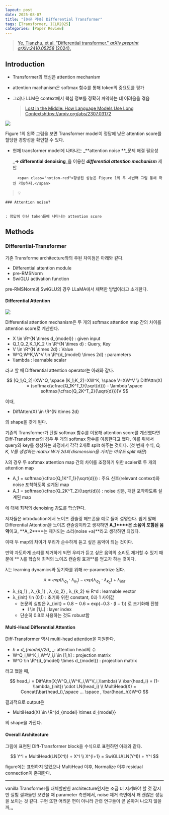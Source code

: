 ```yaml
---
layout: post
date: 2025-08-07
title: "[논문 리뷰] Differential Transformer"
tags: [Transformer, ICLR2025]
categories: [Paper Review]
---
```


> [Ye, Tianzhu, et al. "Differential transformer." ](https://arxiv.org/abs/2410.05258)[_arXiv preprint arXiv:2410.05258_](https://arxiv.org/abs/2410.05258)[ (2024).](https://arxiv.org/abs/2410.05258)



## Introduction

- Transformer의 핵심은 attention mechanism
- attention machanism은 softmax 함수를 통해 token의 중요도를 평가
- 그러나 LLM은 context에서 핵심 정보를 정확히 파악하는 데 어려움을 겪음

	> [Lost in the Middle: How Language Models Use Long Contextshttps://arxiv.org/abs/2307.03172](https://arxiv.org/abs/2307.03172)


![](https://prod-files-secure.s3.us-west-2.amazonaws.com/542b861c-36a8-4051-84e5-8804b6728dba/9083ea56-691a-4752-ae26-47f403431ac8/image.png?X-Amz-Algorithm=AWS4-HMAC-SHA256&X-Amz-Content-Sha256=UNSIGNED-PAYLOAD&X-Amz-Credential=ASIAZI2LB466ZC3A4TYE%2F20250824%2Fus-west-2%2Fs3%2Faws4_request&X-Amz-Date=20250824T004358Z&X-Amz-Expires=3600&X-Amz-Security-Token=IQoJb3JpZ2luX2VjEN%2F%2F%2F%2F%2F%2F%2F%2F%2F%2F%2FwEaCXVzLXdlc3QtMiJHMEUCIQCqZjbeIVULbNr5m8Gi0%2BzWyjBjRnF4mnakqbqSwcwH3AIgeAE1OslL6nJxczwpVr3l8OD3b5%2FqdQ4ZNkbtUu4Ms3Aq%2FwMIOBAAGgw2Mzc0MjMxODM4MDUiDI8voUhbbg9aCx9vhSrcA79hDxf5CKyGdMR6PSIbG7TQM5RoAXhzJDNWTNgwuz1jd7adyuciABTOG9C0xiZ6dJG3v9lZh7s2JxT5w9bmMq60IaG9ZLooEy5emPTQBYcVPjvb1fQwCwuWR0R%2FK3rKzSRHeYvXgnSD8VrtOCZbneToalzIs%2BKekwV4F4ad1TxTKe59ottHFMhjLi8cwFMHdB7%2BWfxBf%2FI61Enr%2BvNz9lteBntKwVYCT0gS2BElLbXuIXjcKDccud5d02SLFq86HQnze%2BwJ9vKIkJ7bpEOra0Ybbn7zNlNvtbnkeuepxmyT8nh%2Bq0Rw7zcAhrsLFIGcvqlYx7qwc4PldsQVZpYzUAxvxwqEvUsT1FmEDwgyMD65laNsk%2Fkp3XZfwlE5%2Fhw22m1GtdEa3M0i9pgS8s1qUpj8U%2FVExTaxpSiRAAFT3rnnb8Hab00jvyZC7%2B6wxiJ%2FSkGLxTdtigOtoP8BHa7Zcr56WA3x3TfTfgubtGdSrRDRpz6RIePaGb5g6ArBNM7oZ9Bqwcb0t9Uus8fvouySpCpRFfEv0GRAoPTQfs7yRckrUpDcY%2Fvf7DSl04o9shYF7hNuIdziw1fnWeKwnn0fbdmKTlReKtORvcrq4wC4F3ztxpHCd0iy2UBraupBMPyNqcUGOqUBlTjKOPZ9O852ThQJRBI%2Fpxc5fKt6Ik1fpxZN7voVwd%2BaPKIKLUzJPWQhKqIA6YwSJIXUECzav8TukvC6bM7h%2Ff8Mxsj%2Fa5QQPcWpERSkzyut0DsBO3UkaLrLywrcYxOX55kVgc3wVUm5dPry0DQ4bFjYBPhtHBpCyYTV5dg6%2FKurOWtKhkjoYM76muz%2BAdAdYp%2BjOLb%2FM5XqdoHFklmd84eJrJUy&X-Amz-Signature=22e680b636e7d27990396c57b629e7e9c294e3f13cdaa240a0b6dac2e612e8ad&X-Amz-SignedHeaders=host&x-amz-checksum-mode=ENABLED&x-id=GetObject)


Figure 1의 왼쪽 그림을 보면 Transformer model이 정답에 낮은 attention score를 할당한 경향성을 확인할 수 있다.

- 현재 transformer model에 나타나는 _**attention noise **_문제 해결 필요성

	_**→ differential denoising**_을 이용한 _**differential attention mechanism**_ 제안


		<span class="notion-red">향상된 성능은 Figure 1의 두 세번째 그림 통해 확인 가능하다.</span>


> 💡 


	### Attention noise?


	: 정답이 아닌 token들에 나타나는 attention score



## Methods



### Differential-Transformer


기존 Transforme architecture와의 주된 차이점은 아래와 같다.

- Differential attention module
- pre-RMSNorm
- SwiGLU activation function

pre-RMSNorm과 SwiGLU의 경우 LLaMA에서 채택한 방법이라고 소개한다.



#### Differential Attention


![](https://prod-files-secure.s3.us-west-2.amazonaws.com/542b861c-36a8-4051-84e5-8804b6728dba/116d70b2-1963-4810-9167-f4c7d8a06e8f/image.png?X-Amz-Algorithm=AWS4-HMAC-SHA256&X-Amz-Content-Sha256=UNSIGNED-PAYLOAD&X-Amz-Credential=ASIAZI2LB466ZC3A4TYE%2F20250824%2Fus-west-2%2Fs3%2Faws4_request&X-Amz-Date=20250824T004358Z&X-Amz-Expires=3600&X-Amz-Security-Token=IQoJb3JpZ2luX2VjEN%2F%2F%2F%2F%2F%2F%2F%2F%2F%2F%2FwEaCXVzLXdlc3QtMiJHMEUCIQCqZjbeIVULbNr5m8Gi0%2BzWyjBjRnF4mnakqbqSwcwH3AIgeAE1OslL6nJxczwpVr3l8OD3b5%2FqdQ4ZNkbtUu4Ms3Aq%2FwMIOBAAGgw2Mzc0MjMxODM4MDUiDI8voUhbbg9aCx9vhSrcA79hDxf5CKyGdMR6PSIbG7TQM5RoAXhzJDNWTNgwuz1jd7adyuciABTOG9C0xiZ6dJG3v9lZh7s2JxT5w9bmMq60IaG9ZLooEy5emPTQBYcVPjvb1fQwCwuWR0R%2FK3rKzSRHeYvXgnSD8VrtOCZbneToalzIs%2BKekwV4F4ad1TxTKe59ottHFMhjLi8cwFMHdB7%2BWfxBf%2FI61Enr%2BvNz9lteBntKwVYCT0gS2BElLbXuIXjcKDccud5d02SLFq86HQnze%2BwJ9vKIkJ7bpEOra0Ybbn7zNlNvtbnkeuepxmyT8nh%2Bq0Rw7zcAhrsLFIGcvqlYx7qwc4PldsQVZpYzUAxvxwqEvUsT1FmEDwgyMD65laNsk%2Fkp3XZfwlE5%2Fhw22m1GtdEa3M0i9pgS8s1qUpj8U%2FVExTaxpSiRAAFT3rnnb8Hab00jvyZC7%2B6wxiJ%2FSkGLxTdtigOtoP8BHa7Zcr56WA3x3TfTfgubtGdSrRDRpz6RIePaGb5g6ArBNM7oZ9Bqwcb0t9Uus8fvouySpCpRFfEv0GRAoPTQfs7yRckrUpDcY%2Fvf7DSl04o9shYF7hNuIdziw1fnWeKwnn0fbdmKTlReKtORvcrq4wC4F3ztxpHCd0iy2UBraupBMPyNqcUGOqUBlTjKOPZ9O852ThQJRBI%2Fpxc5fKt6Ik1fpxZN7voVwd%2BaPKIKLUzJPWQhKqIA6YwSJIXUECzav8TukvC6bM7h%2Ff8Mxsj%2Fa5QQPcWpERSkzyut0DsBO3UkaLrLywrcYxOX55kVgc3wVUm5dPry0DQ4bFjYBPhtHBpCyYTV5dg6%2FKurOWtKhkjoYM76muz%2BAdAdYp%2BjOLb%2FM5XqdoHFklmd84eJrJUy&X-Amz-Signature=7d9ec51644c5f810cd0128499e1352c309a84a96129da6c33058f084d4029804&X-Amz-SignedHeaders=host&x-amz-checksum-mode=ENABLED&x-id=GetObject)


Differential attention mechanism은 두 개의 softmax attention map 간의 차이를 attention score로 계산한다.

- X \in \R^{N \times d\_{model}} : given input
- Q\_1,Q\_2,K\_1,K\_2 \in \R^{N \times d} : Query, Key
- V \in \R^{N \times 2d} : Value
- W^Q,W^K,W^V \in \R^{d\_{model} \times 2d} : parameters
- \lambda : learnable scalar

라고 할 때 Differential attention operator는 아래와 같다.


$$
[Q_1;Q_2]=XW^Q, \space [K_1;K_2]=XW^K, \space V=XW^V \\
DiffAttn(X) = (softmax(\cfrac{Q_1K^T_1}{\sqrt{d}}) - \lambda \space softmax(\cfrac{Q_2K^T_2}{\sqrt{d}}))V
$$


이때,

- DiffAtten(X) \in \R^{N \times 2d}

의 shape을 갖게 된다.


기존의 Transformer가 단일 softmax 함수를 이용해 attention score를 계산했다면 Diff-Transformer의 경우 두 개의 softmax 함수를 이용한다고 했다. 이를 위해서 query와 key를 생성하는 과정에서 각각 2개로 split 해주는 것이다. <span class="notion-red">(첫 번째 수식, </span><span class="notion-red">_Q, K, V를 생성하는 matrix W가 2d의 dismension을 가지는 이유도 split 때문_</span><span class="notion-red">)</span>


 λ의 경우 두 softmax attention map 간의 차이를 조정하기 위한 scaler로 두 개의 attention map

- A\_1 = softmax(\cfrac{Q\_1K^T\_1}{\sqrt{d}}) : 주요 신호(relevant context)와 noise 포착하도록 설계된 map
- A\_1 = softmax(\cfrac{Q\_2K^T\_2}{\sqrt{d}}) : noise 성분, 패턴 포착하도록 설계된 map 

에 대해 최적의 denoising 강도를 학습한다.


저자들은 introduction에서 노이즈 캔슬링 헤드폰을 예로 들어 설명한다. 쉽게 말해 Differential Attention을 노이즈 캔슬링이라고 생각하면 **A\_1****은 소음이 포함된 음악**이고, **A\_2****는 제거되는 소리(noise +a)**라고 생각하면 되겠다. 


이때 두 map의 차이가 우리가 순수하게 듣고 싶은 음악이 되는 것이다. 


만약 과도하게 소리를 제거하게 되면 우리가 듣고 싶은 음악의 소리도 제거할 수 있기 때문에 ** λ를 학습해 최적의 노이즈 캔슬링 효과**를 얻고자 하는 것이다.


λ는 learning dynamics와 동기화를 위해 re-parametrize 된다.


$$
\lambda = exp(\lambda_{q_1} \cdot \lambda_{k_1}) - exp(\lambda_{q_2} \cdot \lambda_{k_2}) + \lambda_{init}
$$

- λ\_{q\_1} , λ\_{k\_1} , λ\_{q\_2} , λ\_{k\_2} ∈ R^d : learnable vector
- λ\_{init} \in (0,1) : 초기화 위한 constant, 0과 1 사이값
	- 논문의 실험은 λ\_{init} = 0.8 − 0.6 × exp(−0.3 · (l − 1)) 로 초기화해 진행
		- l \in [1,L] : layer index
	- 단순히 0.8로 사용하는 것도 robust함


#### **Multi-Head Differential Attention**


Diff-Transformer 역시 multi-head attention을 지원한다.

- _h = d\_{model}/2d__ _: attention head의 수
- W^Q\_i,W^K\_i,W^V\_i,i \in [1,h] : projection matrix
- W^O \in \R^{d\_{model} \times d\_{model}} : projection matrix

라고 했을 때,


$$
head_i = DiffAttn(X;W^Q_i,W^K_i,W^V_i,\lambda) \\
\bar{head_i} = (1-\lambda_{init}) \cdot LN(head_i) \\
MultiHead(X) = Concat(\bar{head_i},\space ... \space , \bar{head_h})W^O
$$


결과적으로 output은

- MultiHead(X) \in \R^{d\_{model} \times d\_{model}}

의 shape을 가진다.



#### Overall Architecture


그림에 표현된 Diff-Transformer block을 수식으로 표현하면 아래와 같다.


$$
Y^l = MultiHead(LN(X^l)) + X^l \\
X^{l+1} = SwiGLU(LN(Y^l)) + Y^l
$$


figure에는 표현하지 않았으나 MultiHead 이후, Normalize 이후 residual connection이 존재한다.


---


vanilla Transformer를 대체할만한 architecture인지는 조금 더 지켜봐야 할 것 같지만 실험 결과들만 보았을 때 parameter 측면에서, noise 제거 측면에서 꽤 괜찮은 성능을 보이는 것 같다. 구현 또한 어려운 편이 아니라 관련 연구들이 곧 쏟아져 나오지 않을까,,,

